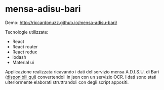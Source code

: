 # mensa-adisu-bari

Demo: http://riccardonuzz.github.io/mensa-adisu-bari/

Tecnologie utilizzate:
- React
- React router
- React redux
- lodash
- Material ui

Applicazione realizzata ricavando i dati del servizio mensa A.D.I.S.U. di Bari ([disponibili qui]( https://web.adisupuglia.it/images/adisu/file/bari/servizi/mensa/menuinverno/Menu_ADISU_%20AUTINV_2013_14.pdf)) convertendoli in json con un servizio OCR. I dati sono stati ulteriormente elaborati struttrandoli con degli script appositi.
